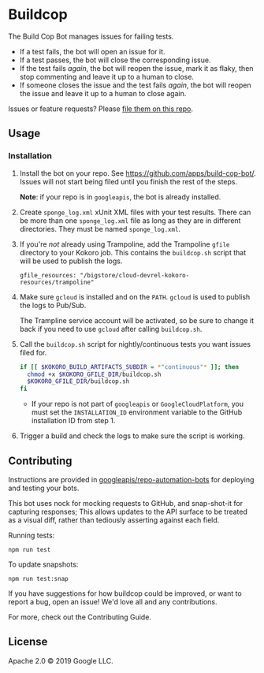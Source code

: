 # Buildcop

The Build Cop Bot manages issues for failing tests.

* If a test fails, the bot will open an issue for it.
* If a test passes, the bot will close the corresponding issue.
* If the test fails _again_, the bot will reopen the issue, mark it as flaky, then
  stop commenting and leave it up to a human to close.
* If someone closes the issue and the test fails _again_, the bot will reopen the
  issue and leave it up to a human to close again.

Issues or feature requests? Please
[file them on this repo](https://github.com/googleapis/repo-automation-bots/issues/new).

## Usage

### Installation

1. Install the bot on your repo. See https://github.com/apps/build-cop-bot/.
   Issues will not start being filed until you finish the rest of the steps.

   **Note**: if your repo is in `googleapis`, the bot is already installed.
1. Create `sponge_log.xml` xUnit XML files with your test results. There can be
   more than one `sponge_log.xml` file as long as they are in different
   directories. They must be named `sponge_log.xml`.
1. If you're _not_ already using Trampoline, add the Trampoline `gfile`
   directory to your Kokoro job. This contains the `buildcop.sh` script that
   will be used to publish the logs.

   ```
   gfile_resources: "/bigstore/cloud-devrel-kokoro-resources/trampoline"
   ```
1. Make sure `gcloud` is installed and on the `PATH`. `gcloud` is used to
   publish the logs to Pub/Sub.

   The Trampline service account will be activated, so be sure to change it back
   if you need to use `gcloud` after calling `buildcop.sh`.
1. Call the `buildcop.sh` script for nightly/continuous tests you want issues
   filed for.

   ```bash
   if [[ $KOKORO_BUILD_ARTIFACTS_SUBDIR = *"continuous"* ]]; then
     chmod +x $KOKORO_GFILE_DIR/buildcop.sh
     $KOKORO_GFILE_DIR/buildcop.sh
   fi
   ```

   * If your repo is not part of `googleapis` or `GoogleCloudPlatform`, you must
     set the `INSTALLATION_ID` environment variable to the GitHub installation
     ID from step 1.
1. Trigger a build and check the logs to make sure the script is working.

## Contributing

Instructions are provided in [googleapis/repo-automation-bots](https://github.com/googleapis/repo-automation-bots/blob/master/README.md) for deploying and testing your bots.

This bot uses nock for mocking requests to GitHub, and snap-shot-it for capturing responses; This allows updates to the API surface to be treated as a visual diff, rather than tediously asserting against each field.

Running tests:

`npm run test`

To update snapshots:

`npm run test:snap`

If you have suggestions for how buildcop could be improved, or want to report a bug, open an issue! We'd love all and any contributions.

For more, check out the Contributing Guide.

## License

Apache 2.0 © 2019 Google LLC.